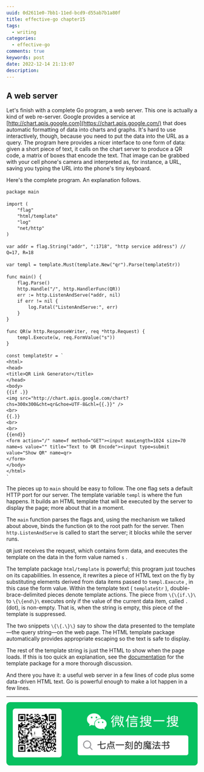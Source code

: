 ```yaml
---
uuid: 0d2611e0-7bb1-11ed-bcd9-d55ab7b1a80f
title: effective-go chapter15
tags:
  - writing
categories:
  - effective-go
comments: true
keywords: post
date: 2022-12-14 21:13:07
description:
---
```


<!--more-->
<!-- 1. 发布前：删除草稿的 uuid -->
<!-- 2. 发布后：补充tag，category -->

## A web server 

Let's finish with a complete Go program, a web server. This one is actually a kind of web re-server. Google provides a service at [http://chart.apis.google.com](https://chart.apis.google.com/) that does automatic formatting of data into charts and graphs. It's hard to use interactively, though, because you need to put the data into the URL as a query. The program here provides a nicer interface to one form of data: given a short piece of text, it calls on the chart server to produce a QR code, a matrix of boxes that encode the text. That image can be grabbed with your cell phone's camera and interpreted as, for instance, a URL, saving you typing the URL into the phone's tiny keyboard.

Here's the complete program. An explanation follows.

    package main
    
    import (
        "flag"
        "html/template"
        "log"
        "net/http"
    )
    
    var addr = flag.String("addr", ":1718", "http service address") // Q=17, R=18
    
    var templ = template.Must(template.New("qr").Parse(templateStr))
    
    func main() {
        flag.Parse()
        http.Handle("/", http.HandlerFunc(QR))
        err := http.ListenAndServe(*addr, nil)
        if err != nil {
            log.Fatal("ListenAndServe:", err)
        }
    }
    
    func QR(w http.ResponseWriter, req *http.Request) {
        templ.Execute(w, req.FormValue("s"))
    }
    
    const templateStr = `
    <html>
    <head>
    <title>QR Link Generator</title>
    </head>
    <body>
    {{if .}}
    <img src="http://chart.apis.google.com/chart?chs=300x300&cht=qr&choe=UTF-8&chl={{.}}" />
    <br>
    {{.}}
    <br>
    <br>
    {{end}}
    <form action="/" name=f method="GET"><input maxLength=1024 size=70
    name=s value="" title="Text to QR Encode"><input type=submit
    value="Show QR" name=qr>
    </form>
    </body>
    </html>
    `

The pieces up to `main` should be easy to follow. The one flag sets a default HTTP port for our server. The template variable `templ` is where the fun happens. It builds an HTML template that will be executed by the server to display the page; more about that in a moment.

The `main` function parses the flags and, using the mechanism we talked about above, binds the function `QR` to the root path for the server. Then `http.ListenAndServe` is called to start the server; it blocks while the server runs.

`QR` just receives the request, which contains form data, and executes the template on the data in the form value named `s` .

The template package `html/template` is powerful; this program just touches on its capabilities. In essence, it rewrites a piece of HTML text on the fly by substituting elements derived from data items passed to `templ.Execute` , in this case the form value. Within the template text \( `templateStr` \), double-brace-delimited pieces denote template actions. The piece from `\{\{if.\}\` to `\{\{end\}\` executes only if the value of the current data item, called `.` \(dot\), is non-empty. That is, when the string is empty, this piece of the template is suppressed.

The two snippets `\{\{.\}\}` say to show the data presented to the template—the query string—on the web page. The HTML template package automatically provides appropriate escaping so the text is safe to display.

The rest of the template string is just the HTML to show when the page loads. If this is too quick an explanation, see the [documentation](https://docs.huihoo.com/go/golang.org/pkg/html/template/index.html) for the template package for a more thorough discussion.

And there you have it: a useful web server in a few lines of code plus some data-driven HTML text. Go is powerful enough to make a lot happen in a few lines.


---
![20200131220947.png](source/assets/images/leunggeorge.github.io-image-9o2i34.png)
